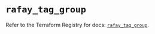 # `rafay_tag_group`

Refer to the Terraform Registry for docs: [`rafay_tag_group`](https://registry.terraform.io/providers/rafaysystems/rafay/1.1.52/docs/resources/tag_group).
